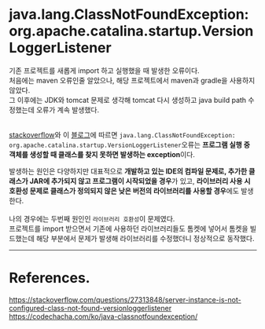 # java.lang.ClassNotFoundException: org.apache.catalina.startup.VersionLoggerListener

기존 프로젝트를 새롭게 import 하고 실행했을 때 발생한 오류이다.<br>
처음에는 maven 오류인줄 알았으나, 해당 프로젝트에서 maven과 gradle을 사용하지 않았다.<br>
그 이후에는 JDK와 tomcat 문제로 생각해 tomcat 다시 생성하고 java build path 수정했는데 오류가 계속 발생했다.<br>
<br>

[stackoverflow](https://stackoverflow.com/questions/27313848/server-instance-is-not-configured-class-not-found-versionloggerlistener)와 이 [블로그](https://codechacha.com/ko/java-classnotfoundexception/)에 따르면 `java.lang.ClassNotFoundException: org.apache.catalina.startup.VersionLoggerListener`오류는 **프로그램 실행 중 객체를 생성할 때 클래스를 찾지 못하면 발생하는 exception**이다.<br>

발생하는 원인은 다양하지만 대표적으로 **개발하고 있는 IDE의 컴파일 문제로, 추가한 클래스가 JAR에 추가되지 않고 프로그램이 시작되었을 경우**가 있고, **라이브러리 사용 시 호환성 문제로 클래스가 정의되지 않은 낮은 버전의 라이브러리를 사용할 경우**에도 발생한다.<br>
<br>
나의 경우에는 두번째 원인인 `라이브러리 호환성`이 문제였다.<br>
프로젝트를 import 받으면서 기존에 사용하던 라이브러리들도 톰켓에 넣어서 톰켓을 빌드했는데 해당 부분에서 문제가 발생해 라이브러리를 수정했더니 정상적으로 동작했다.

---

# References.

<https://stackoverflow.com/questions/27313848/server-instance-is-not-configured-class-not-found-versionloggerlistener><br>
<https://codechacha.com/ko/java-classnotfoundexception/><br>
